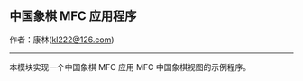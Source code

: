 ## 中国象棋 MFC 应用程序

作者：康林(kl222@126.com)

---------------------------------------

本模块实现一个中国象棋 MFC 应用 MFC 中国象棋视图的示例程序。
